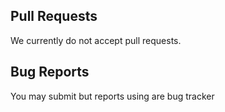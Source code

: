 ## Pull Requests
We currently do not accept pull requests.

## Bug Reports
You may submit but reports using are bug tracker
